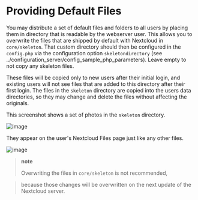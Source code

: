 Providing Default Files
=======================

You may distribute a set of default files and folders to all users by
placing them in directory that is readable by the webserver user. This
allows you to overwrite the files that are shipped by default with
Nextcloud in `core/skeleton`. That custom directory should then be
configured in the `config.php` via the configuration option
`skeletondirectory` (see
../configuration\_server/config\_sample\_php\_parameters). Leave empty
to not copy any skeleton files.

These files will be copied only to new users after their initial login,
and existing users will not see files that are added to this directory
after their first login. The files in the `skeleton` directory are
copied into the users data directories, so they may change and delete
the files without affecting the originals.

This screenshot shows a set of photos in the `skeleton` directory.

![image](../images/skeleton-files.png)

They appear on the user's Nextcloud Files page just like any other
files.

![image](../images/skeleton-files1.png)

> **note**
>
> Overwriting the files in `core/skeleton` is not recommended,

> because those changes will be overwritten on the next update of the
> Nextcloud server.
